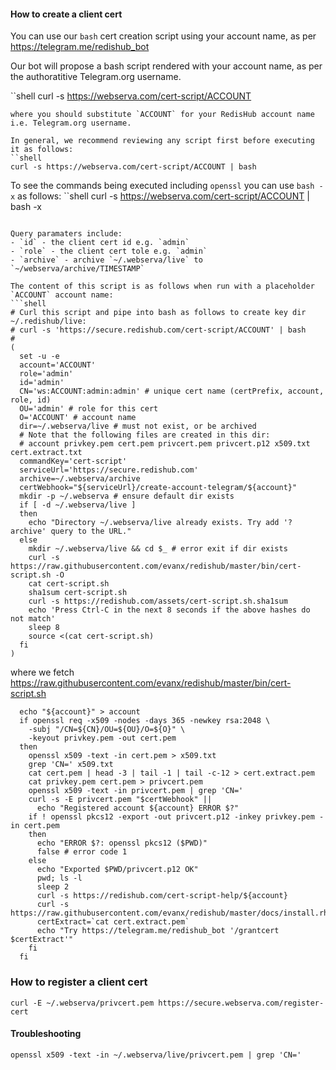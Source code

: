 
#### How to create a client cert 

You can use our `bash` cert creation script using your account name, as per https://telegram.me/redishub_bot

Our bot will propose a bash script rendered with your account name, as per the authoratitive Telegram.org username.

``shell
curl -s https://webserva.com/cert-script/ACCOUNT
```
where you should substitute `ACCOUNT` for your RedisHub account name i.e. Telegram.org username.

In general, we recommend reviewing any script first before executing it as follows:
``shell
curl -s https://webserva.com/cert-script/ACCOUNT | bash
```

To see the commands being executed including `openssl` you can use `bash -x` as follows:
``shell
curl -s https://webserva.com/cert-script/ACCOUNT | bash -x
```

Query paramaters include:
- `id` - the client cert id e.g. `admin`
- `role` - the client cert tole e.g. `admin`
- `archive` - archive `~/.webserva/live` to `~/webserva/archive/TIMESTAMP` 

The content of this script is as follows when run with a placeholder `ACCOUNT` account name:
```shell
# Curl this script and pipe into bash as follows to create key dir ~/.redishub/live:
# curl -s 'https://secure.redishub.com/cert-script/ACCOUNT' | bash
# 
(
  set -u -e
  account='ACCOUNT'
  role='admin'
  id='admin'
  CN='ws:ACCOUNT:admin:admin' # unique cert name (certPrefix, account, role, id)
  OU='admin' # role for this cert
  O='ACCOUNT' # account name
  dir=~/.webserva/live # must not exist, or be archived
  # Note that the following files are created in this dir:
  # account privkey.pem cert.pem privcert.pem privcert.p12 x509.txt cert.extract.txt
  commandKey='cert-script'
  serviceUrl='https://secure.redishub.com'
  archive=~/.webserva/archive
  certWebhook="${serviceUrl}/create-account-telegram/${account}"
  mkdir -p ~/.webserva # ensure default dir exists
  if [ -d ~/.webserva/live ]
  then
    echo "Directory ~/.webserva/live already exists. Try add '?archive' query to the URL."
  else
    mkdir ~/.webserva/live && cd $_ # error exit if dir exists
    curl -s https://raw.githubusercontent.com/evanx/redishub/master/bin/cert-script.sh -O
    cat cert-script.sh
    sha1sum cert-script.sh
    curl -s https://redishub.com/assets/cert-script.sh.sha1sum
    echo 'Press Ctrl-C in the next 8 seconds if the above hashes do not match'
    sleep 8
    source <(cat cert-script.sh)
  fi
)
```
where we fetch https://raw.githubusercontent.com/evanx/redishub/master/bin/cert-script.sh
```
  echo "${account}" > account
  if openssl req -x509 -nodes -days 365 -newkey rsa:2048 \
    -subj "/CN=${CN}/OU=${OU}/O=${O}" \
    -keyout privkey.pem -out cert.pem
  then
    openssl x509 -text -in cert.pem > x509.txt
    grep 'CN=' x509.txt
    cat cert.pem | head -3 | tail -1 | tail -c-12 > cert.extract.pem
    cat privkey.pem cert.pem > privcert.pem
    openssl x509 -text -in privcert.pem | grep 'CN='
    curl -s -E privcert.pem "$certWebhook" ||
      echo "Registered account ${account} ERROR $?"
    if ! openssl pkcs12 -export -out privcert.p12 -inkey privkey.pem -in cert.pem
    then
      echo "ERROR $?: openssl pkcs12 ($PWD)"
      false # error code 1
    else
      echo "Exported $PWD/privcert.p12 OK"
      pwd; ls -l
      sleep 2
      curl -s https://redishub.com/cert-script-help/${account}
      curl -s https://raw.githubusercontent.com/evanx/redishub/master/docs/install.rhcurl.txt
      certExtract=`cat cert.extract.pem`
      echo "Try https://telegram.me/redishub_bot '/grantcert $certExtract'"
    fi
  fi
```

### How to register a client cert 

```shell
curl -E ~/.webserva/privcert.pem https://secure.webserva.com/register-cert
```


#### Troubleshooting

```shell
openssl x509 -text -in ~/.webserva/live/privcert.pem | grep 'CN='
```
 
